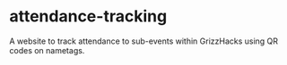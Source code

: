 # attendance-tracking
A website to track attendance to sub-events within GrizzHacks using QR codes on nametags.
